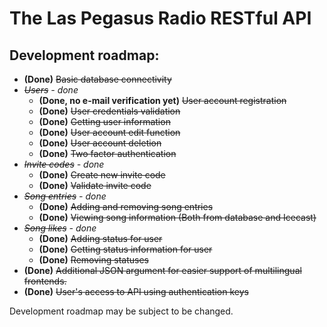 # The Las Pegasus Radio RESTful API

## Development roadmap:
- **(Done)** ~~Basic database connectivity~~
- *~~Users~~ - done*
  - **(Done, no e-mail verification yet)** ~~User account registration~~
  - **(Done)** ~~User credentials validation~~
  - **(Done)** ~~Getting user information~~
  - **(Done)** ~~User account edit function~~
  - **(Done)** ~~User account deletion~~
  - **(Done)** ~~Two factor authentication~~
- *~~Invite codes~~ - done*
	- **(Done)** ~~Create new invite code~~
	- **(Done)** ~~Validate invite code~~
- *~~Song entries~~ - done*
	- **(Done)** ~~Adding and removing song entries~~
	- **(Done)** ~~Viewing song information (Both from database and Icecast)~~
- *~~Song likes~~ - done*
	- **(Done)** ~~Adding status for user~~
	- **(Done)** ~~Getting status information for user~~
	- **(Done)** ~~Removing statuses~~
- **(Done)** ~~Additional JSON argument for easier support of multilingual frontends.~~
- **(Done)** ~~User's access to API using authentication keys~~

Development roadmap may be subject to be changed.
